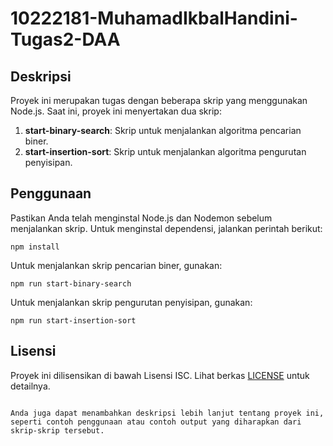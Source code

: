 # 10222181-MuhamadIkbalHandini-Tugas2-DAA

## Deskripsi
Proyek ini merupakan tugas dengan beberapa skrip yang menggunakan Node.js. Saat ini, proyek ini menyertakan dua skrip:

1. **start-binary-search**: Skrip untuk menjalankan algoritma pencarian biner. 
2. **start-insertion-sort**: Skrip untuk menjalankan algoritma pengurutan penyisipan.

## Penggunaan
Pastikan Anda telah menginstal Node.js dan Nodemon sebelum menjalankan skrip. Untuk menginstal dependensi, jalankan perintah berikut:
```
npm install
```

Untuk menjalankan skrip pencarian biner, gunakan:
```
npm run start-binary-search
```

Untuk menjalankan skrip pengurutan penyisipan, gunakan:
```
npm run start-insertion-sort
```

## Lisensi
Proyek ini dilisensikan di bawah Lisensi ISC. Lihat berkas [LICENSE](LICENSE) untuk detailnya.

```

Anda juga dapat menambahkan deskripsi lebih lanjut tentang proyek ini, seperti contoh penggunaan atau contoh output yang diharapkan dari skrip-skrip tersebut.
